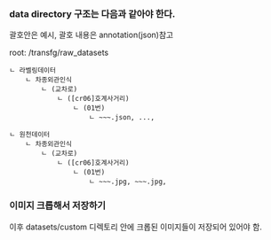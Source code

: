 ### data directory 구조는 다음과 같아야 한다.

괄호안은 예시, 괄호 내용은 annotation(json)참고 


root: /transfg/raw_datasets  

    ㄴ 라벨링데이터  
        ㄴ 차종외관인식    
            ㄴ (교차로)   
                ㄴ ([cr06]호계사거리)  
                    ㄴ (01번)  
                        ㄴ ~~~.json, ...,  
                          
    ㄴ 원천데이터  
        ㄴ 차종외관인식    
            ㄴ (교차로)   
                ㄴ ([cr06]호계사거리)  
                    ㄴ (01번)  
                        ㄴ ~~~.jpg, ~~~.jpg,  



### 이미지 크롭해서 저장하기

 이후 datasets/custom 디렉토리 안에 크롭된 이미지들이 저장되어 있어야 함.
